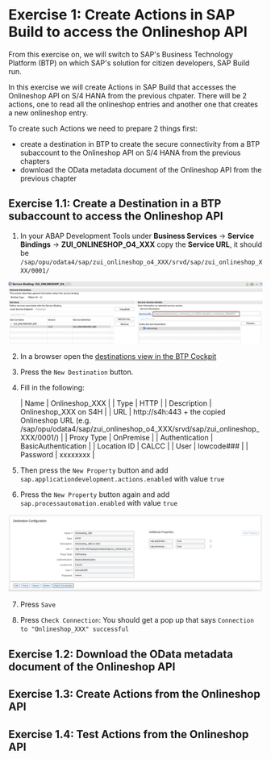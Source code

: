 # Exercise 1: Create Actions in SAP Build to access the Onlineshop API

From this exercise on, we will switch to SAP's Business Technology Platform (BTP) on which SAP's solution for citizen developers, SAP Build run.

In this exercise we will create Actions in SAP Build that accesses the Onlineshop API on S/4 HANA from the previous chpater. There will be 2 actions, one to read all the onlineshop entries and another one that creates a new onlineshop entry. 

To create such Actions we need to prepare 2 things first:
- create a destination in BTP to create the secure connectivity from a BTP subaccount to the Onlineshop API on S/4 HANA from the previous chapters
- download the OData metadata document of the Onlineshop API from the previous chapter

## Exercise 1.1: Create a Destination in a BTP subaccount to access the Onlineshop API

1. In your ABAP Development Tools under **Business Services** -> **Service Bindings** -> **ZUI_ONLINESHOP_O4_XXX** copy the **Service URL**, it should be `/sap/opu/odata4/sap/zui_onlineshop_o4_XXX/srvd/sap/zui_onlineshop_XXX/0001/`

![serviceurl](images/105.png)

2. In a browser open the [destinations view in the BTP Cockpit](https://emea.cockpit.btp.cloud.sap/cockpit/#/globalaccount/47ae62c5-c35b-48a4-99b1-eee46b5b62bf/subaccount/f65e327c-d9e9-44cd-8d7b-e4e7ea8db474/destinations)

3. Press the `New Destination` button.

4. Fill in the following:

    |  Name   | Onlineshop_XXX |
    |  Type   | HTTP |
    |  Description   | Onlineshop_XXX on S4H |
    |  URL   | http://s4h:443 + the copied Onlineshop URL (e.g. /sap/opu/odata4/sap/zui_onlineshop_o4_XXX/srvd/sap/zui_onlineshop_XXX/0001/) |
    |  Proxy Type   | OnPremise |
    |  Authentication   | BasicAuthentication |
    |  Location ID   | CALCC |
    |  User   | lowcode### |
    |  Password   | xxxxxxxx |

5. Then press the `New Property` button and add 
`sap.applicationdevelopment.actions.enabled` with value `true`

6. Press the `New Property` button again and add 
`sap.processautomation.enabled` with value `true`

![destination](images/100.png)

7. Press `Save`

8. Press `Check Connection`: You should get a pop up that says `Connection to "Onlineshop_XXX" successful`



## Exercise 1.2: Download the OData metadata document of the Onlineshop API

## Exercise 1.3: Create Actions from the Onlineshop API

## Exercise 1.4: Test Actions from the Onlineshop API